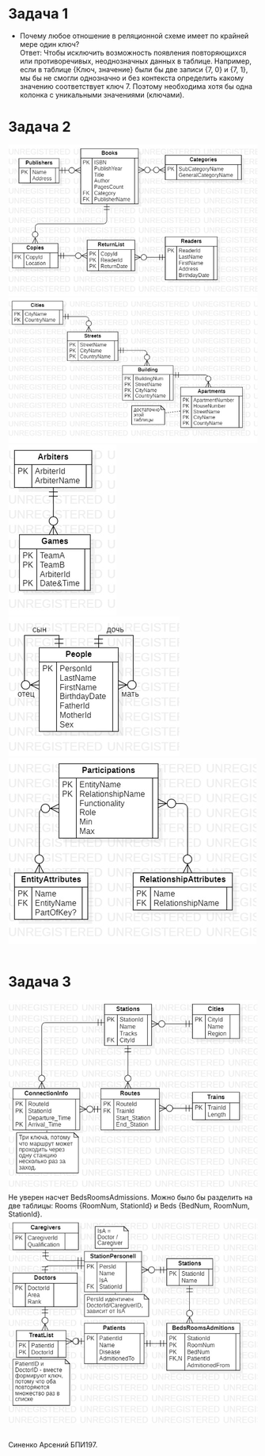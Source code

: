 # Задача 1
* Почему любое отношение в реляционной схеме имеет по крайней мере один ключ?<br>
Ответ: Чтобы исключить возможность появления повторяющихся или противоречивых, неоднозначных данных в таблице. Например, если в таблице {Ключ, значение} были бы две записи {7, 0} и {7, 1}, мы бы не смогли однозначно и без контекста определить какому значению соответствует ключ 7. Поэтому необходима хотя бы одна колонка с уникальными значениями (ключами).<br>
# Задача 2
<code>![Реляционная диаграмма для библиотечной системы](/Practice%203/Sinenko_Arseniy_BPI197/img/2.1.jpg "Реляционная диаграмма для библиотечной системы")
</code><br>
<code>![Реляционная диаграмма](/Practice%203/Sinenko_Arseniy_BPI197/img/2.2.1.jpg "Реляционная диаграмма")
</code><br>
<code>![Реляционная диаграмма](/Practice%203/Sinenko_Arseniy_BPI197/img/2.2.2.jpg "Реляционная диаграмма")
</code><br>
<code>![Реляционная диаграмма](/Practice%203/Sinenko_Arseniy_BPI197/img/2.2.3.jpg "Реляционная диаграмма")
</code><br>
<code>![Реляционная диаграмма](/Practice%203/Sinenko_Arseniy_BPI197/img/2.3.jpg "Реляционная диаграмма")
</code><br>
# Задача 3
<code>![Реляционная диаграмма](/Practice%203/Sinenko_Arseniy_BPI197/img/3.1.jpg "Реляционная диаграмма")
</code><br>
Не уверен насчет BedsRoomsAdmissions. Можно было бы разделить на две таблицы: Rooms {RoomNum, StationId} и Beds {BedNum, RoomNum, StationId}.<br>
<code>![Реляционная диаграмма](/Practice%203/Sinenko_Arseniy_BPI197/img/3.2.jpg "Реляционная диаграмма")
</code><br>

Синенко Арсений БПИ197.